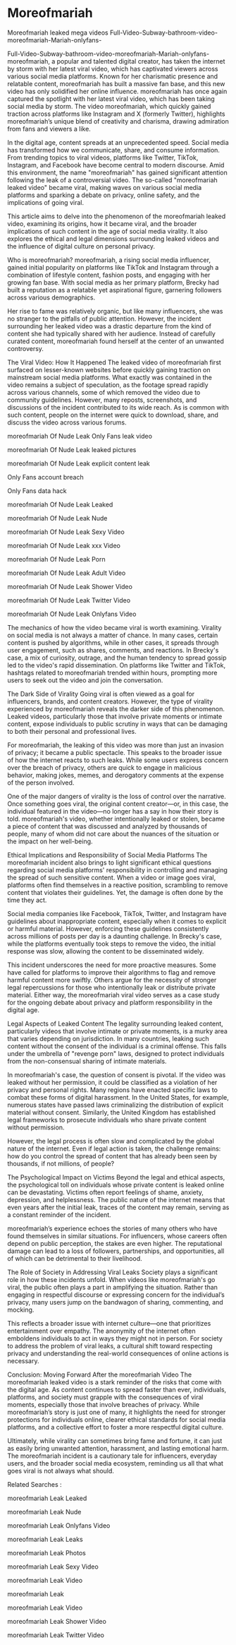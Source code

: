 # Moreofmariah
Moreofmariah leaked mega videos
Full-Video-Subway-bathroom-video-moreofmariah-Mariah-onlyfans-



Full-Video-Subway-bathroom-video-moreofmariah-Mariah-onlyfans- moreofmariah, a popular and talented digital creator, has taken the internet by storm with her latest viral video, which has captivated viewers across various social media platforms. Known for her charismatic presence and relatable content, moreofmariah has built a massive fan base, and this new video has only solidified her online influence. moreofmariah has once again captured the spotlight with her latest viral video, which has been taking social media by storm. The video moreofmariah, which quickly gained traction across platforms like Instagram and X (formerly Twitter), highlights moreofmariah’s unique blend of creativity and charisma, drawing admiration from fans and viewers a like.

In the digital age, content spreads at an unprecedented speed. Social media has transformed how we communicate, share, and consume information. From trending topics to viral videos, platforms like Twitter, TikTok, Instagram, and Facebook have become central to modern discourse. Amid this environment, the name "moreofmariah" has gained significant attention following the leak of a controversial video. The so-called "moreofmariah leaked video" became viral, making waves on various social media platforms and sparking a debate on privacy, online safety, and the implications of going viral.

This article aims to delve into the phenomenon of the moreofmariah leaked video, examining its origins, how it became viral, and the broader implications of such content in the age of social media virality. It also explores the ethical and legal dimensions surrounding leaked videos and the influence of digital culture on personal privacy.

Who is moreofmariah? moreofmariah, a rising social media influencer, gained initial popularity on platforms like TikTok and Instagram through a combination of lifestyle content, fashion posts, and engaging with her growing fan base. With social media as her primary platform, Brecky had built a reputation as a relatable yet aspirational figure, garnering followers across various demographics.

Her rise to fame was relatively organic, but like many influencers, she was no stranger to the pitfalls of public attention. However, the incident surrounding her leaked video was a drastic departure from the kind of content she had typically shared with her audience. Instead of carefully curated content, moreofmariah found herself at the center of an unwanted controversy.

The Viral Video: How It Happened The leaked video of moreofmariah first surfaced on lesser-known websites before quickly gaining traction on mainstream social media platforms. What exactly was contained in the video remains a subject of speculation, as the footage spread rapidly across various channels, some of which removed the video due to community guidelines. However, many reposts, screenshots, and discussions of the incident contributed to its wide reach. As is common with such content, people on the internet were quick to download, share, and discuss the video across various forums.

moreofmariah Of Nude Leak Only Fans leak video

moreofmariah Of Nude Leak leaked pictures

moreofmariah Of Nude Leak explicit content leak

Only Fans account breach

Only Fans data hack

moreofmariah Of Nude Leak Leaked

moreofmariah Of Nude Leak Nude

moreofmariah Of Nude Leak Sexy Video

moreofmariah Of Nude Leak xxx Video

moreofmariah Of Nude Leak Porn

moreofmariah Of Nude Leak Adult Video

moreofmariah Of Nude Leak Shower Video

moreofmariah Of Nude Leak Twitter Video

moreofmariah Of Nude Leak Onlyfans Video

The mechanics of how the video became viral is worth examining. Virality on social media is not always a matter of chance. In many cases, certain content is pushed by algorithms, while in other cases, it spreads through user engagement, such as shares, comments, and reactions. In Brecky's case, a mix of curiosity, outrage, and the human tendency to spread gossip led to the video's rapid dissemination. On platforms like Twitter and TikTok, hashtags related to moreofmariah trended within hours, prompting more users to seek out the video and join the conversation.

The Dark Side of Virality Going viral is often viewed as a goal for influencers, brands, and content creators. However, the type of virality experienced by moreofmariah reveals the darker side of this phenomenon. Leaked videos, particularly those that involve private moments or intimate content, expose individuals to public scrutiny in ways that can be damaging to both their personal and professional lives.

For moreofmariah, the leaking of this video was more than just an invasion of privacy; it became a public spectacle. This speaks to the broader issue of how the internet reacts to such leaks. While some users express concern over the breach of privacy, others are quick to engage in malicious behavior, making jokes, memes, and derogatory comments at the expense of the person involved.

One of the major dangers of virality is the loss of control over the narrative. Once something goes viral, the original content creator—or, in this case, the individual featured in the video—no longer has a say in how their story is told. moreofmariah's video, whether intentionally leaked or stolen, became a piece of content that was discussed and analyzed by thousands of people, many of whom did not care about the nuances of the situation or the impact on her well-being.

Ethical Implications and Responsibility of Social Media Platforms The moreofmariah incident also brings to light significant ethical questions regarding social media platforms' responsibility in controlling and managing the spread of such sensitive content. When a video or image goes viral, platforms often find themselves in a reactive position, scrambling to remove content that violates their guidelines. Yet, the damage is often done by the time they act.

Social media companies like Facebook, TikTok, Twitter, and Instagram have guidelines about inappropriate content, especially when it comes to explicit or harmful material. However, enforcing these guidelines consistently across millions of posts per day is a daunting challenge. In Brecky's case, while the platforms eventually took steps to remove the video, the initial response was slow, allowing the content to be disseminated widely.

This incident underscores the need for more proactive measures. Some have called for platforms to improve their algorithms to flag and remove harmful content more swiftly. Others argue for the necessity of stronger legal repercussions for those who intentionally leak or distribute private material. Either way, the moreofmariah viral video serves as a case study for the ongoing debate about privacy and platform responsibility in the digital age.

Legal Aspects of Leaked Content The legality surrounding leaked content, particularly videos that involve intimate or private moments, is a murky area that varies depending on jurisdiction. In many countries, leaking such content without the consent of the individual is a criminal offense. This falls under the umbrella of "revenge porn" laws, designed to protect individuals from the non-consensual sharing of intimate materials.

In moreofmariah's case, the question of consent is pivotal. If the video was leaked without her permission, it could be classified as a violation of her privacy and personal rights. Many regions have enacted specific laws to combat these forms of digital harassment. In the United States, for example, numerous states have passed laws criminalizing the distribution of explicit material without consent. Similarly, the United Kingdom has established legal frameworks to prosecute individuals who share private content without permission.

However, the legal process is often slow and complicated by the global nature of the internet. Even if legal action is taken, the challenge remains: how do you control the spread of content that has already been seen by thousands, if not millions, of people?

The Psychological Impact on Victims Beyond the legal and ethical aspects, the psychological toll on individuals whose private content is leaked online can be devastating. Victims often report feelings of shame, anxiety, depression, and helplessness. The public nature of the internet means that even years after the initial leak, traces of the content may remain, serving as a constant reminder of the incident.

moreofmariah’s experience echoes the stories of many others who have found themselves in similar situations. For influencers, whose careers often depend on public perception, the stakes are even higher. The reputational damage can lead to a loss of followers, partnerships, and opportunities, all of which can be detrimental to their livelihood.

The Role of Society in Addressing Viral Leaks Society plays a significant role in how these incidents unfold. When videos like moreofmariah's go viral, the public often plays a part in amplifying the situation. Rather than engaging in respectful discourse or expressing concern for the individual’s privacy, many users jump on the bandwagon of sharing, commenting, and mocking.

This reflects a broader issue with internet culture—one that prioritizes entertainment over empathy. The anonymity of the internet often emboldens individuals to act in ways they might not in person. For society to address the problem of viral leaks, a cultural shift toward respecting privacy and understanding the real-world consequences of online actions is necessary.

Conclusion: Moving Forward After the moreofmariah Video The moreofmariah leaked video is a stark reminder of the risks that come with the digital age. As content continues to spread faster than ever, individuals, platforms, and society must grapple with the consequences of viral moments, especially those that involve breaches of privacy. While moreofmariah’s story is just one of many, it highlights the need for stronger protections for individuals online, clearer ethical standards for social media platforms, and a collective effort to foster a more respectful digital culture.

Ultimately, while virality can sometimes bring fame and fortune, it can just as easily bring unwanted attention, harassment, and lasting emotional harm. The moreofmariah incident is a cautionary tale for influencers, everyday users, and the broader social media ecosystem, reminding us all that what goes viral is not always what should.

Related Searches :

moreofmariah Leak Leaked

moreofmariah Leak Nude

moreofmariah Leak Onlyfans Video

moreofmariah Leak Leaks

moreofmariah Leak Photos

moreofmariah Leak Sexy Video

moreofmariah Leak Video

moreofmariah Leak

moreofmariah Leak Video

moreofmariah Leak Shower Video

moreofmariah Leak Twitter Video
